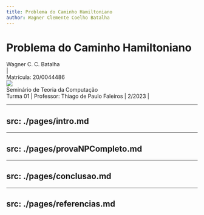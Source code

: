 ```yaml
---
title: Problema do Caminho Hamiltoniano
author: Wagner Clemente Coelho Batalha
---
```


# Problema do Caminho Hamiltoniano

<div class="capitalize tracking-widest">
  <div class="uppercase text-sm flex basis-full gap-3">
    <div> Wagner C. C. Batalha </div> 
    <div> | </div> 
    <div> Matrícula: 20/0044486 </div>
  </div>
</div>


<div class="abs-bl mx-14 my-12 flex">
  <img src="/as_vert_cor.jpg" class="h-8">
  <div class="ml-3 flex flex-col text-left">
    <div>Seminário de Teoria da Computação</div>
    <div class="text-sm opacity-50">Turma 01 | Professor: Thiago de Paulo Faleiros | 2/2023 | <Today /> </div>
  </div>
</div>


---
src: ./pages/intro.md
---

---
src: ./pages/provaNPCompleto.md
---

---
src: ./pages/conclusao.md
---

---
src: ./pages/referencias.md
---
